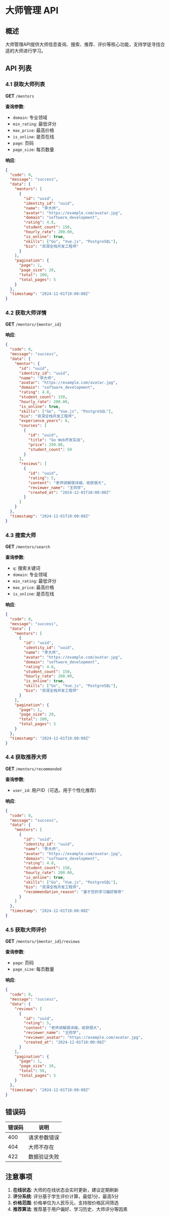 # 大师管理 API

## 概述
大师管理API提供大师信息查询、搜索、推荐、评价等核心功能，支持学徒寻找合适的大师进行学习。

## API 列表

### 4.1 获取大师列表
**GET** `/mentors`

**查询参数**:
- `domain`: 专业领域
- `min_rating`: 最低评分
- `max_price`: 最高价格
- `is_online`: 是否在线
- `page`: 页码
- `page_size`: 每页数量

**响应**:
```json
{
  "code": 0,
  "message": "success",
  "data": {
    "mentors": [
      {
        "id": "uuid",
        "identity_id": "uuid",
        "name": "李大师",
        "avatar": "https://example.com/avatar.jpg",
        "domain": "software_development",
        "rating": 4.8,
        "student_count": 150,
        "hourly_rate": 200.00,
        "is_online": true,
        "skills": ["Go", "Vue.js", "PostgreSQL"],
        "bio": "资深全栈开发工程师"
      }
    ],
    "pagination": {
      "page": 1,
      "page_size": 20,
      "total": 100,
      "total_pages": 5
    }
  },
  "timestamp": "2024-12-01T10:00:00Z"
}
```

### 4.2 获取大师详情
**GET** `/mentors/{mentor_id}`

**响应**:
```json
{
  "code": 0,
  "message": "success",
  "data": {
    "mentor": {
      "id": "uuid",
      "identity_id": "uuid",
      "name": "李大师",
      "avatar": "https://example.com/avatar.jpg",
      "domain": "software_development",
      "rating": 4.8,
      "student_count": 150,
      "hourly_rate": 200.00,
      "is_online": true,
      "skills": ["Go", "Vue.js", "PostgreSQL"],
      "bio": "资深全栈开发工程师",
      "experience_years": 8,
      "courses": [
        {
          "id": "uuid",
          "title": "Go Web开发实战",
          "price": 299.00,
          "student_count": 50
        }
      ],
      "reviews": [
        {
          "id": "uuid",
          "rating": 5,
          "content": "老师讲解很详细，收获很大",
          "reviewer_name": "王同学",
          "created_at": "2024-12-01T10:00:00Z"
        }
      ]
    }
  },
  "timestamp": "2024-12-01T10:00:00Z"
}
```

### 4.3 搜索大师
**GET** `/mentors/search`

**查询参数**:
- `q`: 搜索关键词
- `domain`: 专业领域
- `min_rating`: 最低评分
- `max_price`: 最高价格
- `is_online`: 是否在线

**响应**:
```json
{
  "code": 0,
  "message": "success",
  "data": {
    "mentors": [
      {
        "id": "uuid",
        "identity_id": "uuid",
        "name": "李大师",
        "avatar": "https://example.com/avatar.jpg",
        "domain": "software_development",
        "rating": 4.8,
        "student_count": 150,
        "hourly_rate": 200.00,
        "is_online": true,
        "skills": ["Go", "Vue.js", "PostgreSQL"],
        "bio": "资深全栈开发工程师"
      }
    ],
    "pagination": {
      "page": 1,
      "page_size": 20,
      "total": 100,
      "total_pages": 5
    }
  },
  "timestamp": "2024-12-01T10:00:00Z"
}
```

### 4.4 获取推荐大师
**GET** `/mentors/recommended`

**查询参数**:
- `user_id`: 用户ID（可选，用于个性化推荐）

**响应**:
```json
{
  "code": 0,
  "message": "success",
  "data": {
    "mentors": [
      {
        "id": "uuid",
        "identity_id": "uuid",
        "name": "李大师",
        "avatar": "https://example.com/avatar.jpg",
        "domain": "software_development",
        "rating": 4.8,
        "student_count": 150,
        "hourly_rate": 200.00,
        "is_online": true,
        "skills": ["Go", "Vue.js", "PostgreSQL"],
        "bio": "资深全栈开发工程师",
        "recommendation_reason": "基于您的学习偏好推荐"
      }
    ]
  },
  "timestamp": "2024-12-01T10:00:00Z"
}
```

### 4.5 获取大师评价
**GET** `/mentors/{mentor_id}/reviews`

**查询参数**:
- `page`: 页码
- `page_size`: 每页数量

**响应**:
```json
{
  "code": 0,
  "message": "success",
  "data": {
    "reviews": [
      {
        "id": "uuid",
        "rating": 5,
        "content": "老师讲解很详细，收获很大",
        "reviewer_name": "王同学",
        "reviewer_avatar": "https://example.com/avatar.jpg",
        "created_at": "2024-12-01T10:00:00Z"
      }
    ],
    "pagination": {
      "page": 1,
      "page_size": 10,
      "total": 50,
      "total_pages": 5
    }
  },
  "timestamp": "2024-12-01T10:00:00Z"
}
```

## 错误码

| 错误码 | 说明 |
|--------|------|
| 400 | 请求参数错误 |
| 404 | 大师不存在 |
| 422 | 数据验证失败 |

## 注意事项

1. **在线状态**: 大师的在线状态会实时更新，建议定期刷新
2. **评分系统**: 评分基于学生评价计算，最低1分，最高5分
3. **价格范围**: 价格单位为人民币元，支持按价格区间筛选
4. **推荐算法**: 推荐基于用户偏好、学习历史、大师评分等因素 